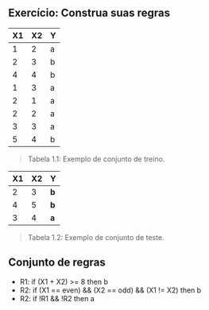 ## Exercício: Construa suas regras

|X1|X2|Y|
|--|--|-|
|1|2|a|
|2|3|b|
|4|4|b|
|1|3|a|
|2|1|a|
|2|2|a|
|3|3|a|
|5|4|b|
> Tabela 1.1: Exemplo de conjunto de treino.

|X1|X2|Y|
|--|--|-|
|2|3|**b**|
|4|5|**b**|
|3|4|**a**|
> Tabela 1.2: Exemplo de conjunto de teste.

## Conjunto de regras
- R1: if (X1 + X2) >= 8 then b
- R2: if (X1 == even) && (X2 == odd) && (X1 != X2) then b
- R2: if !R1 && !R2 then a